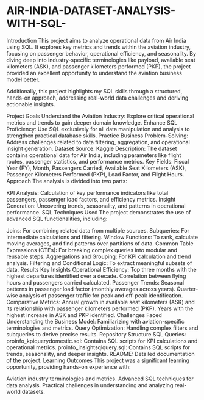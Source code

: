 # AIR-INDIA-DATASET-ANALYSIS-WITH-SQL-
Introduction
This project aims to analyze operational data from Air India using SQL. It explores key metrics and trends within the aviation industry, focusing on passenger behavior, operational efficiency, and seasonality. By diving deep into industry-specific terminologies like payload, available seat kilometers (ASK), and passenger kilometers performed (PKP), the project provided an excellent opportunity to understand the aviation business model better.

Additionally, this project highlights my SQL skills through a structured, hands-on approach, addressing real-world data challenges and deriving actionable insights.

Project Goals
Understand the Aviation Industry: Explore critical operational metrics and trends to gain deeper domain knowledge.
Enhance SQL Proficiency: Use SQL exclusively for all data manipulation and analysis to strengthen practical database skills.
Practice Business Problem-Solving: Address challenges related to data filtering, aggregation, and operational insight generation.
Dataset
Source: Kaggle
Description: The dataset contains operational data for Air India, including parameters like flight routes, passenger statistics, and performance metrics.
Key Fields: Fiscal Year (FY), Month, Passengers Carried, Available Seat Kilometers (ASK), Passenger Kilometers Performed (PKP), Load Factor, and Flight Hours.
Approach
The analysis is divided into two parts:

KPI Analysis: Calculation of key performance indicators like total passengers, passenger load factors, and efficiency metrics.
Insight Generation: Uncovering trends, seasonality, and patterns in operational performance.
SQL Techniques Used
The project demonstrates the use of advanced SQL functionalities, including:

Joins: For combining related data from multiple sources.
Subqueries: For intermediate calculations and filtering.
Window Functions: To rank, calculate moving averages, and find patterns over partitions of data.
Common Table Expressions (CTEs): For breaking complex queries into modular and reusable steps.
Aggregations and Grouping: For KPI calculation and trend analysis.
Filtering and Conditional Logic: To extract meaningful subsets of data.
Results
Key Insights
Operational Efficiency:
Top three months with the highest departures identified over a decade.
Correlation between flying hours and passengers carried calculated.
Passenger Trends:
Seasonal patterns in passenger load factor (monthly averages across years).
Quarter-wise analysis of passenger traffic for peak and off-peak identification.
Comparative Metrics:
Annual growth in available seat kilometers (ASK) and its relationship with passenger kilometers performed (PKP).
Years with the highest increase in ASK and PKP identified.
Challenges Faced
Understanding the Business Model: Familiarizing with aviation-specific terminologies and metrics.
Query Optimization: Handling complex filters and subqueries to derive precise results.
Repository Structure
SQL Queries:
proinfo_kpiquerydomestic.sql: Contains SQL scripts for KPI calculations and operational metrics.
proinfo_insightsqlquery.sql: Contains SQL scripts for trends, seasonality, and deeper insights.
README: Detailed documentation of the project.
Learning Outcomes
This project was a significant learning opportunity, providing hands-on experience with:

Aviation industry terminologies and metrics.
Advanced SQL techniques for data analysis.
Practical challenges in understanding and analyzing real-world datasets.
